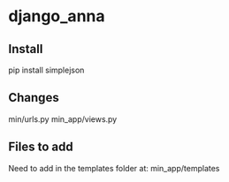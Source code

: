 # django_anna

## Install
pip install simplejson

## Changes
min/urls.py
min_app/views.py

## Files to add
Need to add in the templates folder at:
min_app/templates
